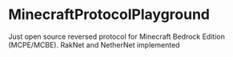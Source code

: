 # MinecraftProtocolPlayground
Just open source reversed protocol for Minecraft Bedrock Edition (MCPE/MCBE). RakNet and NetherNet implemented
